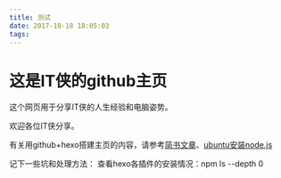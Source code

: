```yaml
---
title: 测试
date: 2017-10-18 18:05:03
tags: 
---
```


# 这是IT侠的github主页

这个网页用于分享IT侠的人生经验和电脑姿势。
<!--more-->
欢迎各位IT侠分享。

有关用github+hexo搭建主页的内容，请参考[简书文章](http://www.jianshu.com/p/465830080ea9)、[ubuntu安装node.js](https://nodejs.org/en/download/package-manager/#debian-and-ubuntu-based-linux-distributions)

记下一些坑和处理方法：
查看hexo各插件的安装情况：npm ls --depth 0
